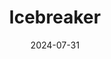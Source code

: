 ---  
layout: startup_page  
title: "Icebreaker"  
id: "icebreaker.xyz"  
permalink: "/icebreakericebreaker.xyz07312024/"  
website: "https://icebreaker.xyz/"  
funding_round: "Seed"  
funding_amount: "$5M"  
investors: "CoinFund, Accomplice, Anagram, Legion Capital, more than 30 founder angels"  
about: "Icebreaker is an open professional network designed to help professionals discover exceptional people and opportunities within their networks. It leverages cryptographically verifiable identity to cut through noise and fake personas, allowing users to easily verify credentials and endorsements. This creates an open graph of reputation and identity, overcoming limitations of closed networks."  
markets: "Web3, Professional Networking, Identity Verification"  
hq: "New York, New York, United States"  
founded_year: "2023"  
linkedin: "https://fi.linkedin.com/company/icebreaker-vc"  
twitter: "https://twitter.com/icebreaker_xyz"  
instagram: ""  
facebook: ""  
crunchbase: "https://www.crunchbase.com/organization/icebreaker-vc"  
pitchbook: "https://pitchbook.com/profiles/company/536063-05"  

date_display: "31-Jul-2024"  
date: "2024-07-31"

# SEO Optimization  
meta_title: "Icebreaker - Seed Funding ($5M)"  
meta_description: "Icebreaker, Icebreaker is an open professional network designed to help professionals discover exceptional people and opportunities within their networks. It leve..."  
meta_keywords: "Icebreaker, Web3, Professional Networking, Identity Verification, Seed funding"  
canonical_url: "https://startup.projectstartups.com/icebreakericebreaker.xyz07312024/"  
---